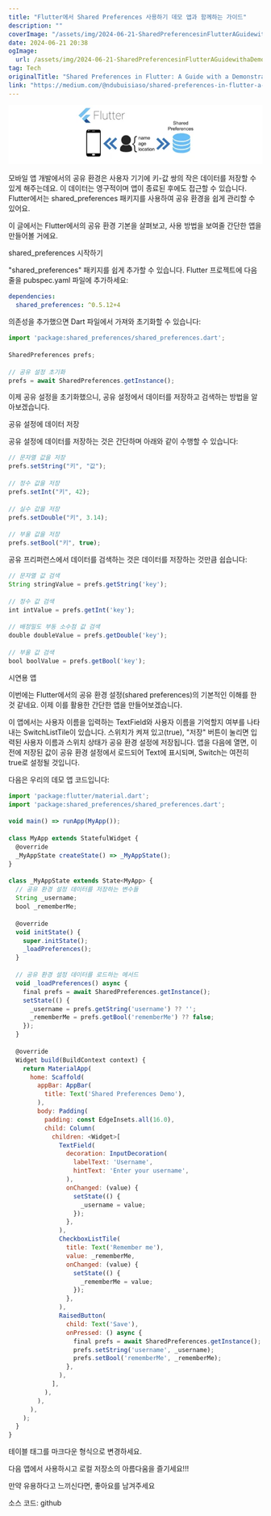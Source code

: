 ```yaml
---
title: "Flutter에서 Shared Preferences 사용하기 데모 앱과 함께하는 가이드"
description: ""
coverImage: "/assets/img/2024-06-21-SharedPreferencesinFlutterAGuidewithaDemonstrativeApp_0.png"
date: 2024-06-21 20:38
ogImage:
  url: /assets/img/2024-06-21-SharedPreferencesinFlutterAGuidewithaDemonstrativeApp_0.png
tag: Tech
originalTitle: "Shared Preferences in Flutter: A Guide with a Demonstrative App"
link: "https://medium.com/@ndubuisiaso/shared-preferences-in-flutter-a-guide-with-a-demonstrative-app-e03582ccce9a"
---
```


![image](/assets/img/2024-06-21-SharedPreferencesinFlutterAGuidewithaDemonstrativeApp_0.png)

모바일 앱 개발에서의 공유 환경은 사용자 기기에 키-값 쌍의 작은 데이터를 저장할 수 있게 해주는데요. 이 데이터는 영구적이며 앱이 종료된 후에도 접근할 수 있습니다. Flutter에서는 shared_preferences 패키지를 사용하여 공유 환경을 쉽게 관리할 수 있어요.

이 글에서는 Flutter에서의 공유 환경 기본을 살펴보고, 사용 방법을 보여줄 간단한 앱을 만들어볼 거에요.

shared_preferences 시작하기

<div class="content-ad"></div>

"shared_preferences" 패키지를 쉽게 추가할 수 있습니다. Flutter 프로젝트에 다음 줄을 pubspec.yaml 파일에 추가하세요:

```yaml
dependencies:
  shared_preferences: ^0.5.12+4
```

의존성을 추가했으면 Dart 파일에서 가져와 초기화할 수 있습니다:

```js
import 'package:shared_preferences/shared_preferences.dart';

SharedPreferences prefs;

// 공유 설정 초기화
prefs = await SharedPreferences.getInstance();
```

<div class="content-ad"></div>

이제 공유 설정을 초기화했으니, 공유 설정에서 데이터를 저장하고 검색하는 방법을 알아보겠습니다.

공유 설정에 데이터 저장

공유 설정에 데이터를 저장하는 것은 간단하며 아래와 같이 수행할 수 있습니다:

```js
// 문자열 값을 저장
prefs.setString("키", "값");

// 정수 값을 저장
prefs.setInt("키", 42);

// 실수 값을 저장
prefs.setDouble("키", 3.14);

// 부울 값을 저장
prefs.setBool("키", true);
```

<div class="content-ad"></div>

공유 프리퍼런스에서 데이터를 검색하는 것은 데이터를 저장하는 것만큼 쉽습니다:

```js
// 문자열 값 검색
String stringValue = prefs.getString('key');

// 정수 값 검색
int intValue = prefs.getInt('key');

// 배정밀도 부동 소수점 값 검색
double doubleValue = prefs.getDouble('key');

// 부울 값 검색
bool boolValue = prefs.getBool('key');
```

시연용 앱

<div class="content-ad"></div>

이번에는 Flutter에서의 공유 환경 설정(shared preferences)의 기본적인 이해를 한 것 같네요. 이제 이를 활용한 간단한 앱을 만들어보겠습니다.

이 앱에서는 사용자 이름을 입력하는 TextField와 사용자 이름을 기억할지 여부를 나타내는 SwitchListTile이 있습니다. 스위치가 켜져 있고(true), "저장" 버튼이 눌리면 입력된 사용자 이름과 스위치 상태가 공유 환경 설정에 저장됩니다. 앱을 다음에 열면, 이전에 저장된 값이 공유 환경 설정에서 로드되어 Text에 표시되며, Switch는 여전히 true로 설정될 것입니다.

다음은 우리의 데모 앱 코드입니다:

```js
import 'package:flutter/material.dart';
import 'package:shared_preferences/shared_preferences.dart';

void main() => runApp(MyApp());

class MyApp extends StatefulWidget {
  @override
  _MyAppState createState() => _MyAppState();
}

class _MyAppState extends State<MyApp> {
  // 공유 환경 설정 데이터를 저장하는 변수들
  String _username;
  bool _rememberMe;

  @override
  void initState() {
    super.initState();
    _loadPreferences();
  }

  // 공유 환경 설정 데이터를 로드하는 메서드
  void _loadPreferences() async {
    final prefs = await SharedPreferences.getInstance();
    setState(() {
      _username = prefs.getString('username') ?? '';
      _rememberMe = prefs.getBool('rememberMe') ?? false;
    });
  }

  @override
  Widget build(BuildContext context) {
    return MaterialApp(
      home: Scaffold(
        appBar: AppBar(
          title: Text('Shared Preferences Demo'),
        ),
        body: Padding(
          padding: const EdgeInsets.all(16.0),
          child: Column(
            children: <Widget>[
              TextField(
                decoration: InputDecoration(
                  labelText: 'Username',
                  hintText: 'Enter your username',
                ),
                onChanged: (value) {
                  setState(() {
                    _username = value;
                  });
                },
              ),
              CheckboxListTile(
                title: Text('Remember me'),
                value: _rememberMe,
                onChanged: (value) {
                  setState(() {
                    _rememberMe = value;
                  });
                },
              ),
              RaisedButton(
                child: Text('Save'),
                onPressed: () async {
                  final prefs = await SharedPreferences.getInstance();
                  prefs.setString('username', _username);
                  prefs.setBool('rememberMe', _rememberMe);
                },
              ),
            ],
          ),
        ),
      ),
    );
  }
}
```

<div class="content-ad"></div>

테이블 태그를 마크다운 형식으로 변경하세요.

<div class="content-ad"></div>

다음 앱에서 사용하시고 로컬 저장소의 아름다움을 즐기세요!!!

만약 유용하다고 느끼신다면, 좋아요를 남겨주세요

소스 코드: github
